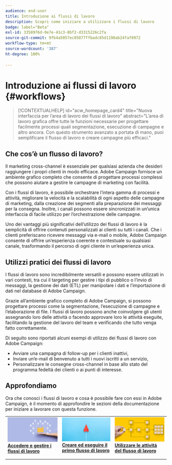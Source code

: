 ```yaml
---
audience: end-user
title: Introduzione ai flussi di lavoro
description: Scopri come iniziare a utilizzare i flussi di lavoro
badge: label="Beta"
exl-id: 3358976d-0e7e-41c3-8bf2-d3315226c2fa
source-git-commit: 9fb4a5057ec05877ffbadc85d1198ab24faf8972
workflow-type: tm+mt
source-wordcount: '387'
ht-degree: 100%

---
```


# Introduzione ai flussi di lavoro {#workflows}

>[!CONTEXTUALHELP]
>id="acw_homepage_card4"
>title="Nuova interfaccia per l’area di lavoro dei flussi di lavoro"
>abstract="L’area di lavoro grafica offre tutte le funzioni necessarie per progettare facilmente processi quali segmentazione, esecuzione di campagne e altro ancora. Con questo strumento avanzato a portata di mano, puoi semplificare il flusso di lavoro e creare campagne più efficaci."

## Che cos’è un flusso di lavoro?

Il marketing cross-channel è essenziale per qualsiasi azienda che desideri raggiungere i propri clienti in modo efficace. Adobe Campaign fornisce un ambiente grafico completo che consente di progettare processi complessi che possono aiutare a gestire le campagne di marketing con facilità.

Con i flussi di lavoro, è possibile orchestrare l’intera gamma di processi e attività, migliorare la velocità e la scalabilità di ogni aspetto delle campagne di marketing, dalla creazione dei segmenti alla preparazione dei messaggi per la consegna. Inoltre, i canali possono essere sincronizzati in un’unica interfaccia di facile utilizzo per l’orchestrazione delle campagne.

Uno dei vantaggi più significativi dell’utilizzo dei flussi di lavoro è la semplicità di offrire contenuti personalizzati ai clienti su tutti i canali. Che i clienti preferiscano ricevere messaggi via e-mail o mobile, Adobe Campaign consente di offrire un’esperienza coerente e contestuale su qualsiasi canale, trasformando il percorso di ogni cliente in un’esperienza unica.

## Utilizzi pratici dei flussi di lavoro

I flussi di lavoro sono incredibilmente versatili e possono essere utilizzati in vari contesti, tra cui il targeting per gestire i tipi di pubblico o l’invio di messaggi, la gestione dei dati (ETL) per manipolare i dati e l’importazione di dati nel database di Adobe Campaign.

Grazie all’ambiente grafico completo di Adobe Campaign, si possono progettare processi come la segmentazione, l’esecuzione di campagne e l’elaborazione di file. I flussi di lavoro possono anche coinvolgere gli utenti assegnando loro delle attività o facendo approvare loro le attività eseguite, facilitando la gestione del lavoro del team e verificando che tutto venga fatto correttamente.

Di seguito sono riportati alcuni esempi di utilizzo dei flussi di lavoro con Adobe Campaign:

* Avviare una campagna di follow-up per i clienti inattivi,
* Inviare un’e-mail di benvenuto a tutti i nuovi iscritti a un servizio,
* Personalizzare le consegne cross-channel in base allo stato del programma fedeltà dei clienti o ai punti di interesse.

## Approfondiamo

Ora che conosci i flussi di lavoro e cosa è possibile fare con essi in Adobe Campaign, è il momento di approfondire le sezioni della documentazione per iniziare a lavorare con questa funzione.

<table style="table-layout:fixed"><tr style="border: 0;">
<td>
<a href="access-monitor.md">
<img alt="Accedere e gestire i flussi di lavoro" src="assets/do-not-localize/workflow-access.jpeg">
</a>
<div>
<a href="access-monitor.md"><strong>Accedere e gestire i flussi di lavoro</strong></a>
</div>
<p>
</td>
<td>
<a href="create-workflow.md">
<img alt="Lead" src="assets/do-not-localize/workflow-create.jpeg">
</a>
<div><a href="create-workflow.md"><strong>Creare ed eseguire il primo flusso di lavoro</strong>
</div>
<p>
</td>
<td>
<a href="activities/about-activities.md">
<img alt="Non frequente" src="assets/do-not-localize/workflow-activities.jpeg">
</a>
<div>
<a href="activities/about-activities.md"><strong>Utilizzare le attività del flusso di lavoro</strong></a>
</div>
<p></td>
</tr></table>
